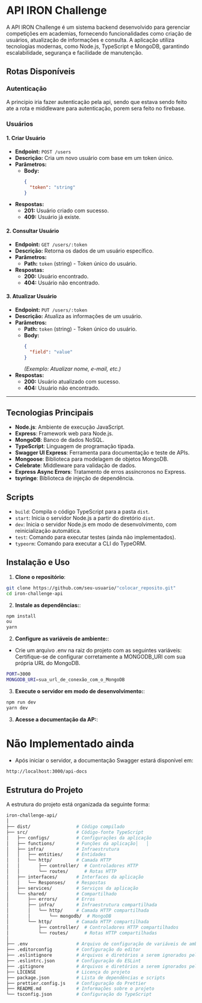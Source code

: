 # API IRON Challenge

A API IRON Challenge é um sistema backend desenvolvido para gerenciar competições em academias, fornecendo funcionalidades como criação de usuários, atualização de informações e consulta. A aplicação utiliza tecnologias modernas, como Node.js, TypeScript e MongoDB, garantindo escalabilidade, segurança e facilidade de manutenção.


## **Rotas Disponíveis**

### Autenticação
A principio iria fazer autenticação pela api, sendo que estava sendo feito ate a rota e middleware para autenticação, porem sera feito no firebase.

### **Usuários**

#### **1. Criar Usuário**
- **Endpoint:** `POST /users`  
- **Descrição:** Cria um novo usuário com base em um token único.  
- **Parâmetros:**  
  - **Body:**  
    ```json
    {
      "token": "string"
    }
    ```
- **Respostas:**
  - **201:** Usuário criado com sucesso.
  - **409:** Usuário já existe.

#### **2. Consultar Usuário**
- **Endpoint:** `GET /users/:token`  
- **Descrição:** Retorna os dados de um usuário específico.  
- **Parâmetros:**  
  - **Path:** `token` (string) - Token único do usuário.
- **Respostas:**
  - **200:** Usuário encontrado.
  - **404:** Usuário não encontrado.

#### **3. Atualizar Usuário**
- **Endpoint:** `PUT /users/:token`  
- **Descrição:** Atualiza as informações de um usuário.  
- **Parâmetros:**  
  - **Path:** `token` (string) - Token único do usuário.  
  - **Body:**  
    ```json
    {
      "field": "value"
    }
    ```
    *(Exemplo: Atualizar nome, e-mail, etc.)*
- **Respostas:**
  - **200:** Usuário atualizado com sucesso.
  - **404:** Usuário não encontrado.

---



## Tecnologias Principais

- **Node.js**: Ambiente de execução JavaScript.
- **Express**: Framework web para Node.js.
- **MongoDB**: Banco de dados NoSQL.
- **TypeScript**: Linguagem de programação tipada.
- **Swagger UI Express**: Ferramenta para documentação e teste de APIs.
- **Mongoose**: Biblioteca para modelagem de objetos MongoDB.
- **Celebrate**: Middleware para validação de dados.
- **Express Async Errors**: Tratamento de erros assíncronos no Express.
- **tsyringe**: Biblioteca de injeção de dependência.

## Scripts

- `build`: Compila o código TypeScript para a pasta `dist`.
- `start`: Inicia o servidor Node.js a partir do diretório `dist`.
- `dev`: Inicia o servidor Node.js em modo de desenvolvimento, com reinicialização automática.
- `test`: Comando para executar testes (ainda não implementados).
- `typeorm`: Comando para executar a CLI do TypeORM.

## Instalação e Uso

1. **Clone o repositório**:

```bash
git clone https://github.com/seu-usuario/"colocar_reposito.git"
cd iron-challenge-api
```
2. **Instale as dependências:**:
```bash
npm install
ou
yarn
```
2. **Configure as variáveis de ambiente:**:
- Crie um arquivo .env na raiz do projeto com as seguintes variáveis:
Certifique-se de configurar corretamente a MONGODB_URI com sua própria URL do MongoDB.
```bash
PORT=3000
MONGODB_URI=sua_url_de_conexão_com_o_MongoDB
```
3. **Execute o servidor em modo de desenvolvimento:**:
```bash
npm run dev
yarn dev
```

3. **Acesse a documentação da AP:**:
# Não Implementado ainda
- Após iniciar o servidor, a documentação Swagger estará disponível em:
```bash
http://localhost:3000/api-docs
```

## Estrutura do Projeto
A estrutura do projeto está organizada da seguinte forma:
```bash
iron-challenge-api/
│
├── dist/                 # Código compilado
├── src/                  # Código-fonte TypeScript
│   ├── configs/          # Configurações da aplicação
│   ├── functions/        # Funções da aplicação│   │   
│   ├── infra/            # Infraestrutura
│   │   ├── entities/     # Entidades
│   │   └── http/         # Camada HTTP
│   │       ├── controller/  # Controladores HTTP
│   │       └── routes/      # Rotas HTTP
│   ├── interfaces/       # Interfaces da aplicação
│   │   └── Responses/    # Respostas
│   ├── services/         # Serviços da aplicação
│   └── shared/           # Compartilhado
│       ├── errors/       # Erros
│       ├── infra/        # Infraestrutura compartilhada
│       │   └── http/     # Camada HTTP compartilhada
│       │       └── mongodb/  # MongoDB
│       └── http/         # Camada HTTP compartilhada
│           ├── controller/  # Controladores HTTP compartilhados
│           └── routes/      # Rotas HTTP compartilhadas
│
├── .env                  # Arquivo de configuração de variáveis de ambiente
├── .editorconfig         # Configuração do editor
├── .eslintignore         # Arquivos e diretórios a serem ignorados pelo ESLint
├── .eslintrc.json        # Configuração do ESLint
├── .gitignore            # Arquivos e diretórios a serem ignorados pelo Git
├── LICENSE               # Licença do projeto
├── package.json          # Lista de dependências e scripts
├── prettier.config.js    # Configuração do Prettier
├── README.md             # Informações sobre o projeto
└── tsconfig.json         # Configuração do TypeScript



```
